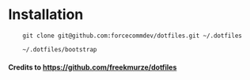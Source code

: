 Installation
========

```
    git clone git@github.com:forcecommdev/dotfiles.git ~/.dotfiles
```

```
    ~/.dotfiles/bootstrap
```

#### Credits to https://github.com/freekmurze/dotfiles